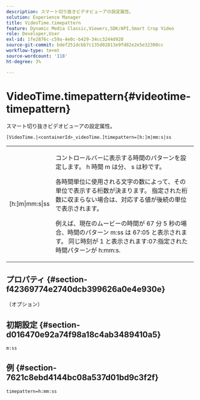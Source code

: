 ```yaml
---
description: スマート切り抜きビデオビューアの設定属性。
solution: Experience Manager
title: VideoTime.timepattern
feature: Dynamic Media Classic,Viewers,SDK/API,Smart Crop Video
role: Developer,User
exl-id: 1fe2876c-c59a-4e0c-b429-34cc3244d920
source-git-commit: bdef251dcbb7c135d02813e9fd82e2e5e32300cc
workflow-type: tm+mt
source-wordcount: '118'
ht-degree: 3%

---
```


# VideoTime.timepattern{#videotime-timepattern}

スマート切り抜きビデオビューアの設定属性。

`[VideoTime.|<containerId>_videoTime.]timepattern=[h:]m|mm:s|ss`

<table id="table_C616483932C2482CA9794DDD7313FD7C"> 
 <tbody> 
  <tr> 
   <td colname="col1"> <p> <span class="codeph"> [h:]m|mm:s|ss</span> </p> </td> 
   <td colname="col2"> <p> コントロールバーに表示する時間のパターンを設定します。 <span class="codeph"> h</span> 時間 <span class="codeph"> m</span> は分、 <span class="codeph"> s</span> は秒です。 </p> <p>各時間単位に使用される文字の数によって、その単位で表示する桁数が決まります。 指定された桁数に収まらない場合は、対応する値が後続の単位で表示されます。 </p> <p>例えば、現在のムービーの時間が 67 分 5 秒の場合、時間のパターン <span class="codeph"> m:ss</span> は 67:05 と表示されます。 同じ時刻が 1 と表示されます:07:指定された時間パターンが <span class="codeph"> h:mm:s</span>. </p> </td> 
  </tr> 
 </tbody> 
</table>

## プロパティ {#section-f42369774e2740dcb399626a0e4e930e}

（オプション）

## 初期設定 {#section-d016470e92a74f98a18c4ab3489410a5}

`m:ss`

## 例 {#section-7621c8ebd4144bc08a537d01bd9c3f2f}

```
timepattern=h:mm:ss
```
